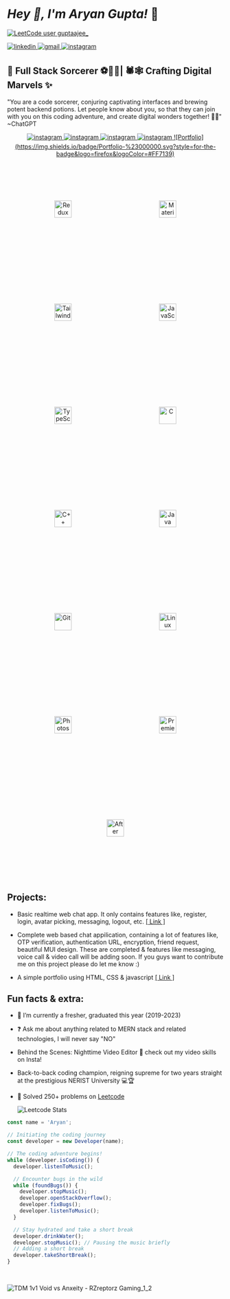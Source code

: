 # *Hey 👋, I'm Aryan Gupta!* 🗿
  
[![LeetCode user guptaajee_](https://img.shields.io/badge/dynamic/json?style=for-the-badge&labelColor=black&color=%23ffa116&label=Leetcode&query=ratingQuantile&url=https%3A%2F%2Fbadge.xyli.tech/%2Fapi%2Fusers%2Fguptaajee_&logo=leetcode&logoColor=yellow)](https://leetcode.com/guptaajee_/)

<a href="https://linkedin.com/in/whyarcky" target="_blank">
<img src=https://img.shields.io/badge/LinkedIn-0077B5?style=for-the-badge&logo=linkedin&logoColor=white alt=linkedin style="margin-bottom: 5px;" />
</a>

<a href="mailto:aryang149@gmail.com" target="_blank">
<img src=https://img.shields.io/badge/Gmail-D14836?style=for-the-badge&logo=gmail&logoColor=white alt=gmail style="margin-bottom: 5px;"/>
</a>

<a href="https://instagram.com/whyarcky" target="_blank">
<img src=https://img.shields.io/badge/Instagram-E4405F?style=for-the-badge&logo=instagram&logoColor=white alt=instagram style="margin-bottom: 5px;" />
</a>  



## 🚀 Full Stack Sorcerer ⚽🏃‍♂️| 🕷️🕸️ Crafting Digital Marvels ✨  

"You are a code sorcerer, conjuring captivating interfaces and brewing potent backend potions. Let people know about you, so that they can join with you on this coding adventure, and create digital wonders together! 🌟✨" ~ChatGPT 

<div align="center">
  
<a href="https://www.mongodb.com/" target="_blank">
<img src=https://img.shields.io/badge/MongoDB-4EA94B?style=for-the-badge&logo=mongodb&logoColor=white alt=instagram style="margin-bottom: 5px;" />
</a>  

<a href="https://expressjs.com/" target="_blank">
<img src=https://img.shields.io/badge/Express%20js-000000?style=for-the-badge&logo=express&logoColor=white alt=instagram style="margin-bottom: 5px;" />
</a>  

<a href="https://reactjs.org/" target="_blank">
<img src=https://img.shields.io/badge/React-20232A?style=for-the-badge&logo=react&logoColor=61DAFB alt=instagram style="margin-bottom: 5px;" />
</a>  

<a href="https://nodejs.org/" target="_blank">
<img src=https://img.shields.io/badge/Node%20js-339933?style=for-the-badge&logo=nodedotjs&logoColor=white alt=instagram style="margin-bottom: 5px;" />
</a>  

<a href="https://aarryaannnn.github.io/firstportfolio/" target="_blank"> 
![Portfolio](https://img.shields.io/badge/Portfolio-%23000000.svg?style=for-the-badge&logo=firefox&logoColor=#FF7139)
</a>

</div>
 
<div align="center">
<a href="https://redux.js.org/" target="_blank"><img style="margin: 100px" src="https://profilinator.rishav.dev/skills-assets/redux-original.svg" alt="Redux" height="40" /></a>  
<a href="https://mui.com/" target="_blank"><img style="margin: 100px" src="https://profilinator.rishav.dev/skills-assets/mui.png" alt="Material UI" height="40" /></a>  
<a href="https://www.tailwindcss.com/" target="_blank"><img style="margin: 100px" src="https://profilinator.rishav.dev/skills-assets/tailwindcss.svg" alt="Tailwind CSS" height="40" /></a> 
  <a href="https://www.javascript.com/" target="_blank"><img style="margin: 100px" src="https://profilinator.rishav.dev/skills-assets/javascript-original.svg" alt="JavaScript" height="40" /></a>  
<a href="https://www.typescriptlang.org/" target="_blank"><img style="margin: 100px" src="https://profilinator.rishav.dev/skills-assets/typescript-original.svg" alt="TypeScript" height="40" /></a>  
<a href="https://www.cprogramming.com/" target="_blank"><img style="margin: 100px" src="https://profilinator.rishav.dev/skills-assets/c-original.svg" alt="C" height="40" /></a>  
<a href="https://www.cplusplus.com/" target="_blank"><img style="margin: 100px" src="https://profilinator.rishav.dev/skills-assets/cplusplus-original.svg" alt="C++" height="40" /></a>  
<a href="https://www.java.com/" target="_blank"><img style="margin: 100px" src="https://profilinator.rishav.dev/skills-assets/java-original-wordmark.svg" alt="Java" height="40" /></a> 
  <a href="https://github.com/" target="_blank"><img style="margin: 100px" src="https://profilinator.rishav.dev/skills-assets/git-scm-icon.svg" alt="Git" height="40" /></a>  
<a href="https://www.linux.org/" target="_blank"><img style="margin: 100px" src="https://profilinator.rishav.dev/skills-assets/linux-original.svg" alt="Linux" height="40" /></a>  
  <a href="https://www.adobe.com/in/products/photoshop.html" target="_blank"><img style="margin: 100px" src="https://profilinator.rishav.dev/skills-assets/photoshop-plain.svg" alt="Photoshop" height="40" /></a>  
<a href="https://www.adobe.com/in/products/premiere.html" target="_blank"><img style="margin: 100px" src="https://profilinator.rishav.dev/skills-assets/adobepremierepro.png" alt="Premiere Pro" height="40" /></a>  
<a href="https://www.adobe.com/in/products/aftereffects.html" target="_blank"><img style="margin: 100px" src="https://profilinator.rishav.dev/skills-assets/aftereffects.png" alt="After Effects" height="40" /></a>  
</div> 


## Projects:

- Basic realtime web chat app. It only contains features like, register, login, avatar picking, messaging, logout, etc. <a href="https://github.com/aarryaannnn/goHello-a-basic-realtime-chat-app" > [ Link ] </a>

- Complete web based chat appilication, containing a lot of features like, OTP verification, authentication URL, encryption, friend request, beautiful MUI design. These are completed & features like messaging, voice call & video call will be adding soon. If you guys want to contribute me on this project please do let me know :)

- A simple portfolio using HTML, CSS & javascript <a href="https://github.com/aarryaannnn/firstportfolio" > [ Link ] </a>


## Fun facts & extra: 

  
- 🔭 I’m currently a fresher, graduated this year (2019-2023)  
  
- ❓ Ask me about anything related to MERN stack and related technologies, I will never say "NO"  

- Behind the Scenes: Nighttime Video Editor 🌙 check out my video skills on Insta!
  
- Back-to-back coding champion, reigning supreme for two years straight at the prestigious NERIST University 💻🏆

- 🌱 Solved 250+ problems on [Leetcode](https://leetcode.com/guptaajee_)  

  ![Leetcode Stats](https://leetcard.jacoblin.cool/guptaajee_)




<div align="left">
  
```js
const name = 'Aryan';

// Initiating the coding journey
const developer = new Developer(name);

// The coding adventure begins!
while (developer.isCoding()) {
  developer.listenToMusic();

  // Encounter bugs in the wild
  while (foundBugs()) {
    developer.stopMusic();
    developer.openStackOverflow();
    developer.fixBugs();
    developer.listenToMusic();
  }

  // Stay hydrated and take a short break
  developer.drinkWater();
  developer.stopMusic(); // Pausing the music briefly
  // Adding a short break
  developer.takeShortBreak();
}
```

</div>  


<br/>
  
![TDM 1v1 Void vs Anxeity - RZreptorz Gaming_1_2](https://github.com/aarryaannnn/aarryaannnn/assets/51010854/66b769b5-1a28-404d-a9e6-4dc390f61c04)


